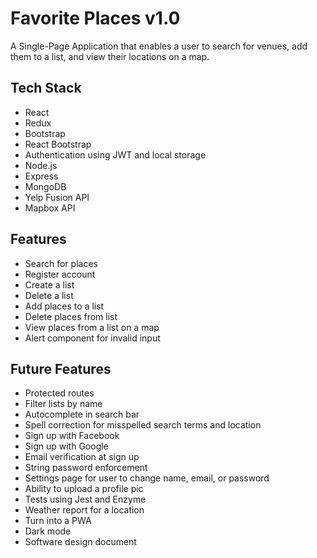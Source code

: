 # Favorite Places v1.0

A Single-Page Application that enables a user to search for venues, add them to a list, and view their locations on a map.

## Tech Stack

- React
- Redux
- Bootstrap
- React Bootstrap
- Authentication using JWT and local storage
- Node.js
- Express
- MongoDB
- Yelp Fusion API
- Mapbox API

## Features

- Search for places
- Register account
- Create a list
- Delete a list
- Add places to a list
- Delete places from list
- View places from a list on a map
- Alert component for invalid input

## Future Features

- Protected routes
- Filter lists by name
- Autocomplete in search bar
- Spell correction for misspelled search terms and location
- Sign up with Facebook
- Sign up with Google
- Email verification at sign up
- String password enforcement
- Settings page for user to change name, email, or password
- Ability to upload a profile pic
- Tests using Jest and Enzyme
- Weather report for a location
- Turn into a PWA
- Dark mode
- Software design document
